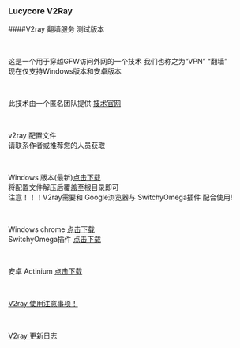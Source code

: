 ### Lucycore V2Ray

####V2ray 翻墙服务 测试版本

<br>

这是一个用于穿越GFW访问外网的一个技术
我们也称之为“VPN” “翻墙”
<br>
现在仅支持Windows版本和安卓版本

<br>

此技术由一个匿名团队提供
[技术官网](https://www.v2ray.com)

<br>

v2ray 配置文件
<br>
请联系作者或推荐您的人员获取


<br>

Windows 版本(最新)[点击下载](http://60.205.221.103/v2ray/v2ray.zip)
<br>
将配置文件解压后覆盖至根目录即可
<br>
注意！！！V2ray需要和 Google浏览器与 SwitchyOmega插件 配合使用!

<br>

Windows chrome [点击下载](http://60.205.221.103/v2ray/ChromeStandalone_66.0.3359.139_Setup.exe)
<br>
SwitchyOmega插件 [点击下载](http://60.205.221.103/v2ray/SwitchyOmega_Chromium.crx)

<br>

安卓 Actinium [点击下载](http://60.205.221.103/v2ray/Actinium.apk)

<br>

[V2ray 使用注意事项！](Prompt.md)

<br>

[V2ray 更新日志](UpdateLog.md)
